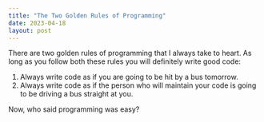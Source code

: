 ```yaml
---
title: "The Two Golden Rules of Programming"
date: 2023-04-18
layout: post
---
```


There are two golden rules of programming that I always take to heart. As long
as you follow both these rules you will definitely write good code:

1. Always write code as if you are going to be hit by a bus tomorrow.
2. Always write code as if the person who will maintain your code is going to
   be driving a bus straight at you.

Now, who said programming was easy?
